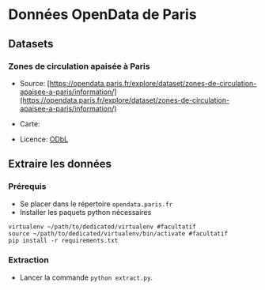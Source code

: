 # Données OpenData de Paris

## Datasets

### Zones de circulation apaisée à Paris

* Source: [https://opendata.paris.fr/explore/dataset/zones-de-circulation-apaisee-a-paris/information/](https://opendata.paris.fr/explore/dataset/zones-de-circulation-apaisee-a-paris/information/)

* Carte:

<script src="https://embed.github.com/view/geojson/parisenselle/planvelo-carte/master/opendata.paris.fr/zones-de-circulation-apaisee.geojson"></script>

* Licence: [ODbL](https://opendatacommons.org/licenses/odbl/)

## Extraire les données


### Prérequis

* Se placer dans le répertoire `opendata.paris.fr`
* Installer les paquets python nécessaires

~~~
virtualenv ~/path/to/dedicated/virtualenv #facultatif
source ~/path/to/dedicated/virtualenv/bin/activate #facultatif
pip install -r requirements.txt
~~~

### Extraction

* Lancer la commande `python extract.py`.
